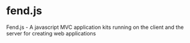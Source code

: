 fend.js
=======

Fend.js - A javascript MVC application kits running on the client and the server for creating web applications

